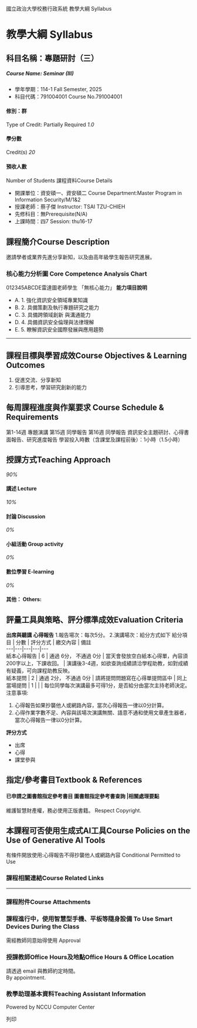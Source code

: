 國立政治大學校務行政系統 教學大綱 Syllabus
# 教學大綱 Syllabus
##  科目名稱：專題研討（三）
#####  Course Name: Seminar (III)
  * 學年學期：114-1 Fall Semester, 2025 
  * 科目代碼：791004001 Course No.791004001


#### 修別：群
Type of Credit: Partially Required 
_1.0_
#### 學分數
Credit(s)
_20_
#### 預收人數
Number of Students
課程資料Course Details
  * 開課單位：資安碩一、資安碩二 Course Department:Master Program in Information Security/M/1&2 
  * 授課老師：蔡子傑 Instructor: TSAI TZU-CHIEH 
  * 先修科目：無Prerequisite(N/A)
  * 上課時間：四7 Session: thu16-17


##  課程簡介Course Description
邀請學者或業界先進分享新知，以及由高年級學生報告研究進展。
###  核心能力分析圖 Core Competence Analysis Chart
012345ABCDE雷達圖老師學生
「無核心能力」 
**能力項目說明**
  * A. 1. 強化資訊安全領域專業知識
  * B. 2. 具備策劃及執行專題研究之能力
  * C. 3. 具備跨領域創新 與溝通能力
  * D. 4. 具備資訊安全倫理與法律理解
  * E. 5. 瞭解資訊安全國際發展與應用趨勢


* * *
##  課程目標與學習成效Course Objectives & Learning Outcomes 
1. 促進交流、分享新知
2. 引導思考，學習研究創新的能力
##  每周課程進度與作業要求 Course Schedule & Requirements
第1-14週 專題演講
第15週 同學報告
第16週 同學報告
資訊安全主題研討、心得書面報告、研究進度報告
學習投入時數（含課堂及課程前後）：1小時（1.5小時）
##  授課方式Teaching Approach
_90%_
####  講述 Lecture
_10%_
####  討論 Discussion
_0%_
####  小組活動 Group activity
_0%_
####  數位學習 E-learning
_0%_
####  其他： Others:
##  評量工具與策略、評分標準成效Evaluation Criteria
**出席與聽講**
**心得報告**
1.報告場次：每次5分。
2.演講場次：給分方式如下
給分項目 |  分數 |  評分方式 |  繳交內容 |  備註  
---|---|---|---|---  
紙本心得報告 |  6 |  通過 6分， 不通過 0分 |  當天會發放空白紙本心得單，內容須200字以上，下課收回。 |  演講後3-4週，如欲查詢成績請洽學程助教，如對成績有疑義，可向課程助教反映。  
紙本提問 |  2 |  通過 2分， 不通過 0分 |  請將提問問題寫在心得單提問區中 |  同上  
當場提問 |  1 |  |  |  每位同學每次演講最多可得1分，是否給分由當次主持老師決定。  
注意事項:
  1. 心得報告如果抄襲他人或網路內容，當次心得報告一律以0分計算。
  2. 心得作業字數不足、內容與該場次演講無關、語意不通和使用文章產生器者，當次心得報告一律以0分計算。


**評分方式**
  * 出席
  * 心得
  * 課堂參與


##  指定/參考書目Textbook & References
####  已申請之圖書館指定參考書目  圖書館指定參考書查詢 |相關處理要點
維護智慧財產權，務必使用正版書籍。 Respect Copyright.
##  本課程可否使用生成式AI工具Course Policies on the Use of Generative AI Tools
有條件開放使用:心得報告不得抄襲他人或網路內容  Conditional Permitted to Use 
###  課程相關連結Course Related Links
* * *
###  課程附件Course Attachments
###  課程進行中，使用智慧型手機、平板等隨身設備 To Use Smart Devices During the Class
需經教師同意始得使用  Approval
###  授課教師Office Hours及地點Office Hours & Office Location
請透過 email 與教師約定時間。  
By appointment.
###  教學助理基本資料Teaching Assistant Information
Powered by NCCU Computer Center
  
列印
